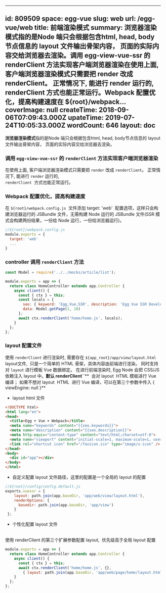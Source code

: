 
---
id: 809509
space: egg-vue
slug: web
url: /egg-vue/web
title: 前端渲染模式
summary: 浏览器渲染模式指的是Node 端只会根据包含html, head, body节点信息的 layout 文件输出骨架内容， 页面的实际内容交给浏览器去渲染。调用 egg-view-vue-ssr 的 renderClient 方法实现客户端浏览器渲染在使用上面, 客户端浏览器渲染模式只需要把 render 改成 renderClient。 正常情况下, 能进行 render 运行的, renderClient  方式也能正常运行。Webpack 配置优化，提高构建速度在 ${root}/webpack...
coverImage: null
createTime: 2018-09-06T07:09:43.000Z 
upateTime: 2019-07-24T10:05:33.000Z
wordCount: 646
layout: doc
---
**浏览器渲染模式**指的是Node 端只会根据包含html, head, body节点信息的 layout 文件输出骨架内容， 页面的实际内容交给浏览器去渲染。


### 调用 `egg-view-vue-ssr` 的 `renderClient` 方法实现客户端浏览器渲染

在使用上面, 客户端浏览器渲染模式只需要把 `render` 改成 `renderClient`。 正常情况下, 能进行 `render` 运行的, <br />`renderClient`  方式也能正常运行。



### Webpack 配置优化，提高构建速度

在 `${root}/webpack.config.js`  文件添加 target: 'web'  配置选项，这样只会构建浏览器运行的 JSBundle 文件，无需构建 Node 运行的 JSBundle 文件(SSR 模式会构建两份结果，一份给 Node 运行，一份给浏览器运行)。

```javascript
//${root}/webpack.config.js
module.exports = {
  target: 'web'
  ...
}
```


### controller 调用 `renderClient` 方法

```javascript
const Model = require('../../mocks/article/list');

module.exports = app => {
  return class HomeController extends app.Controller {
    async client() {
      const { ctx } = this;
      const locals = { 
        seo: { keyword: 'Egg,Vue,SSR', description: 'Egg Vue SSR Development'}, 
        data: Model.getPage(1, 10) 
      };
      await ctx.renderClient('home/home.js', locals);
    }
  };
};
```


### layout 配置文件
使用 `renderClient` 进行渲染时, 需要存在 `${app_root}/app/view/layout.html` layout文件,  只是一个简单的 HTML 骨架，具体内容由前端进行渲染。 同时支持对 `layout` 进行模板 Vue 数据绑定。 在进行前端渲染时, Egg Node 会把 CSS/JS 依赖注入 layout 中。**默认 renderClient**``**  会对 layout  HTML 模板进行 Vue 编译； 如果不想对 layout  HTML  进行 Vue 编译，可以在第三个参数中传入 { viewEngine: null }**

- layout html 文件

```html
<!DOCTYPE html>
<html lang="en">
<head>
  <title>Egg + Vue + Webpack</title>
  <meta name="keywords" content="{{seo.keywords}}">
  <meta name="description" content="{{seo.description}}">
  <meta http-equiv="content-type" content="text/html;charset=utf-8">
  <meta name="viewport" content="initial-scale=1, maximum-scale=1, user-scalable=no, minimal-ui">
  <link rel="shortcut icon" href="/favicon.ico" type="image/x-icon" />
</head>
<body>
  <div id="app"></div>
</body>
</html>
```

- 自定义配置 layout 文件路径，这里的配置是一个全局的 layout 的配置


```javascript
//${root}/config/config.default.js
exports.vuessr = {
    layout: path.join(app.baseDir, 'app/web/view/layout.html'),
    renderOptions: {
      basedir: path.join(app.baseDir, 'app/view')
    }
 };
```

- 个性化配置 layout 文件


  <br />使用 renderClient 的第三个扩展参数配置 layout,  优先级高于全局 layout 配置

```javascript
module.exports = app => {
  return class HomeController extends app.Controller {
    async client() {
      const { ctx } = this;
      await ctx.renderClient('home/home.js', {}, 
        { layout: path.join(app.baseDir, 'app/web/page/home/layout.html'),});
    }
  };
};
```



  